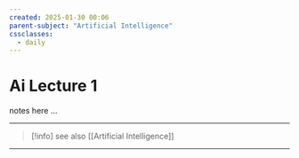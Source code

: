 ```yaml
---
created: 2025-01-30 00:06
parent-subject: "Artificial Intelligence"  
cssclasses:
  - daily
---
```


# Ai Lecture 1

notes here ...




























---
> [!info] see also [[Artificial Intelligence]] 
---



	